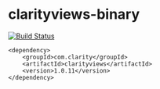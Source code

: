 # clarityviews-binary
[![Build Status](http://ec2-54-86-246-181.compute-1.amazonaws.com:8080/buildStatus/icon?job=clarityviews-binary-build)](http://ec2-54-86-246-181.compute-1.amazonaws.com:8080/job/clarityviews-binary-build/)


```
<dependency>
    <groupId>com.clarity</groupId>
    <artifactId>clarityviews</artifactId>
    <version>1.0.11</version>
</dependency>
```
